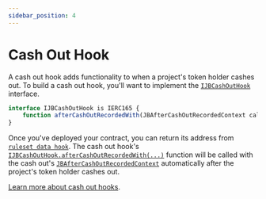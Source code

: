 ```yaml
---
sidebar_position: 4
---
```


# Cash Out Hook

A cash out hook adds functionality to when a project's token holder cashes out. To build a cash out hook, you'll want to implement the [`IJBCashOutHook`](/docs/v4/api/core/interfaces/IJBCashOutHook.sol/interface.IJBCashOutHook.md) interface. 

```javascript
interface IJBCashOutHook is IERC165 {
    function afterCashOutRecordedWith(JBAfterCashOutRecordedContext calldata context) external payable;
}
```

Once you've deployed your contract, you can return its address from [`ruleset data hook`](/docs/v4/build/hooks/ruleset-data-hook.md). The cash out hook's [`IJBCashOutHook.afterCashOutRecordedWith(...)`](/docs/v4/api/core/interfaces/IJBCashOutHook.sol/interface.IJBCashOutHook.md#aftercashoutrecordedwith) function will be called with the cash out's [`JBAfterCashOutRecordedContext`](/docs/v4/api/core/structs/JBAfterCashOutRecordedContext.sol/struct.JBAfterCashOutRecordedContext.md) automatically after the project's token holder cashes out. 


[Learn more about cash out hooks](/docs/v4/learn/glossary/cash-out-hook.md).
